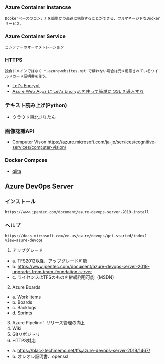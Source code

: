 ### Azure Container Instancse
	Dcokerベースのコンテナを簡単かつ高速に構築することができる、フルマネージドなDockerサービス。
### Azure Container Service
	コンテナーのオーケストレーション
### HTTPS
	独自ドメインではなく *.azurewebsites.net で構わない場合は元々用意されているワイルドカード証明書を使う。
* [Let's Encrypt](https://letsencrypt.jp/)
* [Azure Web Apps に Let's Encrypt を使って簡単に SSL を導入する](https://m2wasabi.hatenablog.com/entry/2017/02/07/100000)
### テキスト読み上げ(Python)
* クラウド東北きりたん
### 画像認識API
* Computer Vision
	https://azure.microsoft.com/ja-jp/services/cognitive-services/computer-vision/

### Docker Compose
* [qiita](https://qiita.com/zembutsu/items/9e9d80e05e36e882caaa)

## Azure DevOps Server
### インストール
	https://www.ipentec.com/document/azure-devops-server-2019-install
### ヘルプ
	https://docs.microsoft.com/en-us/azure/devops/get-started/index?view=azure-devops
1. アップグレード
*	a. TFS2012以降、アップグレード可能
*	b. https://www.ipentec.com/document/azure-devops-server-2019-upgrade-from-team-foundation-server
*	c. ライセンスはTFSのものを継続利用可能（MSDN）
2. Azure Boards
*	a. Work Items
*	b. Boards
*	c. Backlogs
*	d. Sprints
3. Azure Pipeline：リリース管理の向上
4. Wiki
5. Gitリポジトリ
6. HTTPS対応
*	a. https://black-techmemo.net/tfs/azure-devops-server-2019/1467/
*	b. オレオレ証明書、openssl
